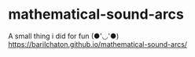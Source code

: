 # mathematical-sound-arcs

A small thing i did for fun (●'◡'●)
https://barilchaton.github.io/mathematical-sound-arcs/
